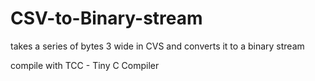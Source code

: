 # CSV-to-Binary-stream
takes a series of bytes 3 wide in CVS and converts it to a binary stream

compile with TCC - Tiny C Compiler
